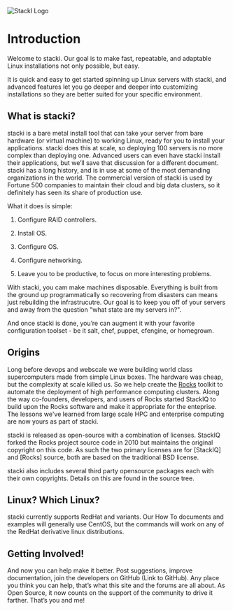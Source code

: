 ![StackI Logo](https://github.com/StackIQ/stacki/blob/master/logo.png?raw=true)

# Introduction

Welcome to stacki.
Our goal is to make fast, repeatable, and adaptable Linux installations not only possible, but easy.

It is quick and easy to get started spinning up Linux servers with stacki, and advanced features let you go deeper and deeper into customizing installations so they are better suited for your specific environment.


## What is stacki?

stacki is a bare metal install tool that can take your server from bare hardware (or virtual machine) to working Linux, ready for you to install your applications.
stacki does this at scale, so deploying 100 servers is no more complex than deploying one.
Advanced users can even have stacki install their applications, but we’ll save that discussion for a different document. stacki has a long history, and is in use at some of the most demanding organizations in the world.
The commercial version of stacki is used by Fortune 500 companies to maintain their cloud and big data clusters, so it definitely has seen its share of production use.

What it does is simple:

1. Configure RAID controllers.

2. Install OS.

3. Configure OS.

4. Configure networking.

5. Leave you to be productive, to focus on more interesting problems.

With stacki, you cam make machines disposable.
Everything is built from the ground up programmatically so recovering from disasters can means just rebuilding the infrastrucutre.
Our goal is to keep you off of your servers and away from the question "what state are my servers in?".

And once stacki is done, you’re can augment it with your favorite configuration toolset - be it salt, chef, puppet, cfengine, or homegrown.

## Origins

Long before devops and webscale we were building world class supercomputers made from simple Linux boxes.
The hardware was cheap, but the complexity at scale killed us.
So we help create the [Rocks](www.rocksclusters.org) toolkit to automate the deployment of high performance computing clusters.
Along the way co-founders, developers, and users of Rocks started StackIQ to build upon the Rocks software and make it appropriate for the enteprise.
The lessons we've learned from large scale HPC and enterprise computing are now yours as part of stacki.

stacki is released as open-source with a combination of licenses.
StackIQ forked the Rocks project source code in 2010 but maintains the original copyright on this code.
As such the two primary licenses are for [StackIQ] and [Rocks] source,
both are based on the traditional BSD license.

stacki also includes several third party opensource packages each with their own copyrights.
Details on this are found in the source tree.

## Linux? Which Linux?

stacki currently supports RedHat and variants.
Our How To documents and examples will generally use CentOS, but the commands will work on any of the RedHat derivative linux distributions.

## Getting Involved!

And now you can help make it better.
Post suggestions, improve documentation, join the developers on GitHub (Link to GitHub).
Any place you think you can help, that’s what this site and the forums are all about.
As Open Source, it now counts on the support of the community to drive it farther.
That’s you and me!


